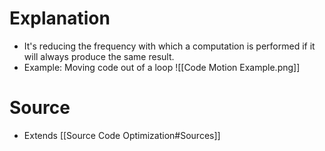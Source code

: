 # Explanation
- It's reducing the frequency with which a computation is performed if it will always produce the same result.
- Example: Moving code out of a loop ![[Code Motion Example.png]] 

# Source
- Extends [[Source Code Optimization#Sources]]